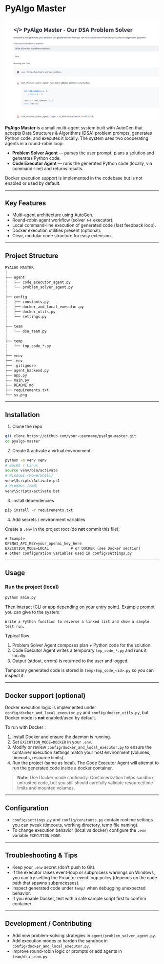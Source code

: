# PyAlgo Master

![Project Screenshot](./ss.png)

**PyAlgo Master** is a small multi-agent system built with AutoGen that accepts Data Structures & Algorithms (DSA) problem prompts, generates Python code, and executes it locally. The system uses two cooperating agents in a round-robin loop:

* **Problem Solver Agent** — parses the user prompt, plans a solution and generates Python code.
* **Code Executor Agent** — runs the generated Python code (locally, via command-line) and returns results.

Docker execution support is implemented in the codebase but is not enabled or used by default.

---

## Key Features

* Multi-agent architecture using AutoGen.
* Round-robin agent workflow (solver ↔ executor).
* Local command-line execution of generated code (fast feedback loop).
* Docker execution utilities present (optional).
* Clear, modular code structure for easy extension.

---

## Project Structure

```
PYALGO MASTER
│
├── agent
│   ├── code_executor_agent.py
│   └── problem_solver_agent.py
│
├── config
│   ├── constants.py
│   ├── docker_and_local_executor.py
│   ├── docker_utils.py
│   └── settings.py
│
├── team
│   └── dsa_team.py
│
├── temp
│   └── tmp_code_*.py
│
├── venv
├── .env
├── .gitignore
├── agent_backend.py
├── app.py
├── main.py
├── README.md
├── requirements.txt
└── ss.png
```

---

## Installation

1. Clone the repo

```bash
git clone https://github.com/your-username/pyalgo-master.git
cd pyalgo-master
```

2. Create & activate a virtual environment

```bash
python -m venv venv
# macOS / Linux
source venv/bin/activate
# Windows (PowerShell)
venv\Scripts\Activate.ps1
# Windows (cmd)
venv\Scripts\activate.bat
```

3. Install dependencies

```bash
pip install -r requirements.txt
```

4. Add secrets / environment variables

Create a `.env` in the project root (do **not** commit this file):

```env
# Example
OPENAI_API_KEY=your_openai_key_here
EXECUTION_MODE=LOCAL          # or DOCKER (see Docker section)
# other configuration variables used in config/settings.py
```

---

## Usage

### Run the project (local)

```bash
python main.py
```

Then interact (CLI or app depending on your entry point). Example prompt you can give to the system:

```
Write a Python function to reverse a linked list and show a sample test run.
```

Typical flow:

1. Problem Solver Agent composes plan + Python code for the solution.
2. Code Executor Agent writes a temporary `tmp_code_*.py` and runs it locally.
3. Output (stdout, errors) is returned to the user and logged.

Temporary generated code is stored in `temp/tmp_code_<id>.py` so you can inspect it.

---

## Docker support (optional)

Docker execution logic is implemented under `config/docker_and_local_executor.py` and `config/docker_utils.py`, but Docker mode is **not** enabled/used by default.

To run with Docker :

1. Install Docker and ensure the daemon is running.
2. Set `EXECUTION_MODE=DOCKER` in your `.env`.
3. Modify or review `config/docker_and_local_executor.py` to ensure the container execution settings match your host environment (volumes, timeouts, resource limits).
4. Run the project (same as local). The Code Executor Agent will attempt to run the generated code inside a docker container.

> **Note:** Use Docker mode cautiously. Containerization helps sandbox untrusted code, but you still should carefully validate resource/time limits and mounted volumes.

---

## Configuration

* `config/settings.py` and `config/constants.py` contain runtime settings you can tweak (timeouts, working directory, temp file naming).
* To change execution behavior (local vs docker) configure the `.env` variable `EXECUTION_MODE`.

---

## Troubleshooting & Tips

* Keep your `.env` secret (don’t push to Git).
* If the executor raises event-loop or subprocess warnings on Windows, you can try setting the Proactor event loop policy (depends on the code path that spawns subprocesses).
* Inspect generated code under `temp/` when debugging unexpected behavior.
* If you enable Docker, test with a safe sample script first to confirm container.

---

## Development / Contributing

* Add new problem-solving strategies in `agent/problem_solver_agent.py`.
* Add execution modes or harden the sandbox in `config/docker_and_local_executor.py`.
* Improve round-robin logic or prompts or add agents in `team/dsa_team.py`.

